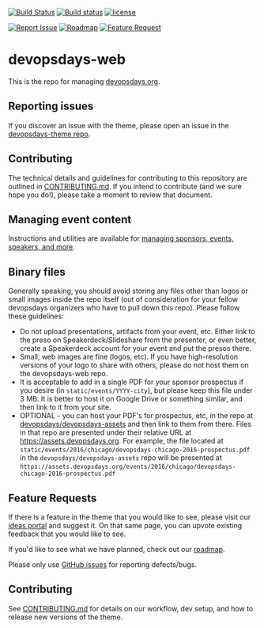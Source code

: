 [![Build Status](https://travis-ci.org/devopsdays/devopsdays-web.svg?branch=master)](https://travis-ci.org/devopsdays/devopsdays-web) [![Build status](https://ci.appveyor.com/api/projects/status/3lobrrssphdb20xd?svg=true)](https://ci.appveyor.com/project/DevOpsDays/devopsdays-web)
[![license](https://img.shields.io/github/license/devopsdays/devopsdays-theme.svg)](https://github.com/devopsdays/devopsdays-web/blob/master/LICENSE)

[![Report Issue](https://github.com/devopsdays/devopsdays-web/blob/master/utilities/img/button_report-issue.png)](https://github.com/devopsdays/devopsdays-theme/issues/new) [![Roadmap](https://github.com/devopsdays/devopsdays-web/blob/master/utilities/img/button_feature-roadmap.png)](https://www.devopsdays.org/roadmap) [![Feature Request](https://github.com/devopsdays/devopsdays-web/blob/master/utilities/img/button_feature-request.png)](https://www.devopsdays.org/ideas) 

# devopsdays-web
This is the repo for managing [devopsdays.org](http://www.devopsdays.org).

## Reporting issues

If you discover an issue with the theme, please open an issue in the [devopsdays-theme repo](https://github.com/devopsdays/devopsdays-theme/issues/new).

## Contributing

The technical details and guidelines for contributing to this repository are outlined in [CONTRIBUTING.md](CONTRIBUTING.md). If you intend to contribute (and we sure hope you do!), please take a moment to review that document.

## Managing event content

Instructions and utilities are available for [managing sponsors, events, speakers, and more](utilities/README.md).

## Binary files

Generally speaking, you should avoid storing any files other than logos or small images inside the repo itself (out of consideration for your fellow devopsdays organizers who have to pull down this repo). Please follow these guidelines:

* Do not upload presentations, artifacts from your event, etc. Either link to the preso on Speakerdeck/Slideshare from the presenter, or even better, create a Speakerdeck account for your event and put the presos there.
* Small, web images are fine (logos, etc). If you have high-resolution versions of your logo to share with others, please do not host them on the devopsdays-web repo.
* It is acceptable to add in a single PDF for your sponsor prospectus if you desire (in `static/events/YYYY-city`), but please keep this file under 3 MB. It is better to host it on Google Drive or something similar, and then link to it from your site.
* OPTIONAL - you can host your PDF's for prospectus, etc, in the repo at [devopsdays/devopsdays-assets](https://github.com/devopsdays/devopsdays-assets) and then link to them from there. Files in that repo are presented under their relative URL at https://assets.devopsdays.org. For example, the file located at `static/events/2016/chicago/devopsdays-chicago-2016-prospectus.pdf` in the `devopsdays/devopsdays-assets` repo will be presented at `https://assets.devopsdays.org/events/2016/chicago/devopsdays-chicago-2016-prospectus.pdf`

## Feature Requests
If there is a feature in the theme that you would like to see, please visit our [ideas portal](https://www.devopsdays.org/ideas) and suggest it. On that same page, you can upvote existing feedback that you would like to see.

If you'd like to see what we have planned, check out our [roadmap](https://www.devopsdays.org/roadmap).

Please only use [GitHub issues](https://www.github.com/devopsdays/devopsdays-theme) for reporting defects/bugs.

## Contributing
See [CONTRIBUTING.md](https://github.com/devopsdays/devopsdays-theme/blob/master/CONTRIBUTING.md) for details on our workflow, dev setup, and how to release new versions of the theme.
